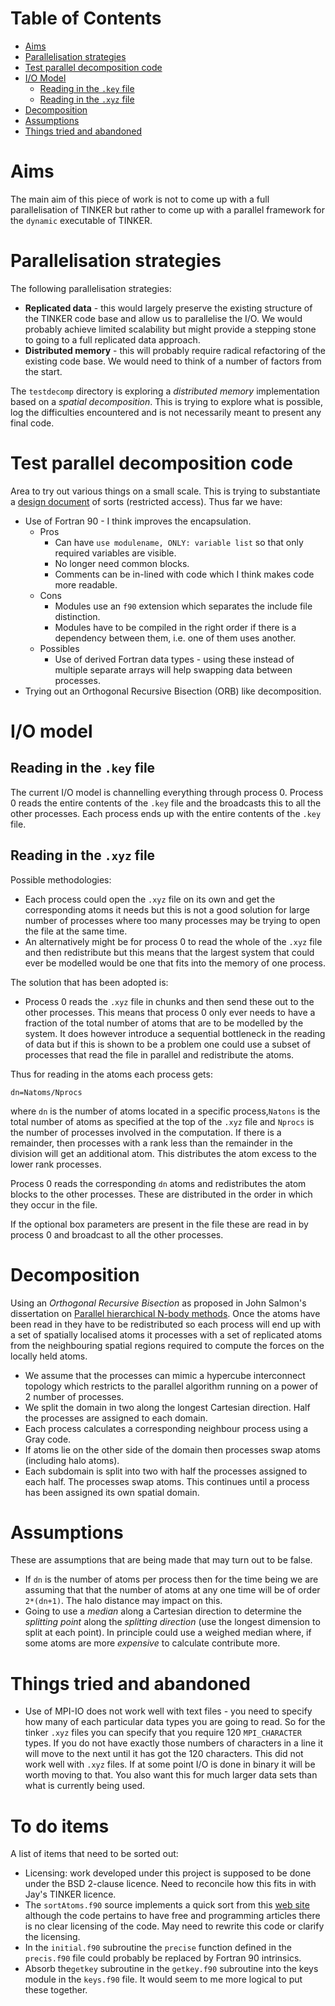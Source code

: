 # Table of Contents

* [Aims](#aims)
* [Parallelisation strategies](#strategies)
* [Test parallel decomposition code](#test-decomp-code)
* [I/O Model](#io-model)
    * [Reading in the `.key` file](#key-file)
    * [Reading in the `.xyz` file](#xyz-file)
* [Decomposition](#decomposition)
* [Assumptions](#assumptions)
* [Things tried and abandoned](#abandoned)

<a name="aims"></a>
# Aims

The main aim of this piece of work is not to come up with a full parallelisation of TINKER but rather to come up with a parallel framework for the `dynamic` executable of TINKER.

<a name="strategies"></a>
# Parallelisation strategies

The following parallelisation strategies:

* **Replicated data** - this would largely preserve the existing structure of the TINKER code base and allow us to parallelise the I/O. We would probably achieve limited scalability but might provide a stepping stone to going to a full replicated data approach.
* **Distributed memory** - this will probably require radical refactoring of the existing code base. We would need to think of a number of factors from the start.

The `testdecomp` directory is exploring a *distributed memory* implementation based on a *spatial decomposition*. This is trying to explore what is possible, log the difficulties encountered and is not necessarily meant to present any final code.

<a name="test-decomp-code"></a>
# Test parallel decomposition code

Area to try out various things on a small scale. This is trying to substantiate a [design document](https://docs.google.com/document/d/17IP3aXcQ-RITnxtoriwrHS0-yiyqTkpu-mX0MWDERKY/edit#) of sorts (restricted access). Thus far we have:

* Use of Fortran 90 - I think improves the encapsulation. 
    * Pros
        * Can have `use modulename, ONLY: variable list` so that only required variables are visible.
        * No longer need common blocks.
        * Comments can be in-lined with code which I think makes code more readable.
    * Cons
        * Modules use an `f90` extension which separates the include file distinction.
        * Modules have to be compiled in the right order if there is a dependency between them, i.e. one of them uses another.
     * Possibles
        * Use of derived Fortran data types - using these instead of multiple separate arrays will help swapping data between processes.
* Trying out an Orthogonal Recursive Bisection (ORB) like decomposition.

<a name="io-model"></a>
# I/O model

<a name="key-file"></a>
## Reading in the `.key` file
The current I/O model is channelling everything through process 0. Process 0 reads the entire contents of the `.key` file and the broadcasts this to all the other processes. Each process ends up with the entire contents of the `.key` file.

<a name="xyz-file"></a>
## Reading in the `.xyz` file

Possible methodologies:

* Each process could open the `.xyz` file on its own and get the corresponding atoms it needs but this is not a good solution for large number of processes where too many processes may be trying to open the file at the same time.
*  An alternatively might be for process 0 to read the whole of the `.xyz` file and then redistribute but this means that the largest system that could ever be modelled would be one that fits into the memory of one process. 
  
The solution that has been adopted is:

* Process 0 reads the `.xyz` file in chunks and then send these out to the other processes. This means that process 0 only ever needs to have a fraction of the total number of atoms that are to be modelled by the system. It does however introduce a sequential bottleneck in the reading of data but if this is shown to be a problem one could use a subset of processes that read the file in parallel and redistribute the atoms.

Thus for reading in the atoms each process gets:

    dn=Natoms/Nprocs

where `dn` is the number of atoms located in a specific process,`Natons` is the total number of atoms as specified at the top of the `.xyz` file and `Nprocs` is the number of processes involved in the computation. If there is a remainder, then processes with a rank less than the remainder in the division will get an additional atom. This distributes the atom excess to the lower rank processes. 

Process 0 reads the corresponding `dn` atoms and redistributes the atom blocks to the other processes. These are distributed in the order in which they occur in the file. 

If the optional box parameters are present in the file these are read in by process 0 and broadcast to all the other processes.

<a name="decomposition"></a>
# Decomposition

Using an *Orthogonal Recursive Bisection* as proposed in John Salmon's dissertation on [Parallel hierarchical N-body methods](http://thesis.library.caltech.edu/6291). Once the atoms have been read in they have to be redistributed so each process will end up with a set of spatially localised atoms it processes with a set of replicated atoms from the neighbouring spatial regions required to compute the forces on the locally held atoms.

* We assume that the processes can mimic a hypercube interconnect topology which restricts to the parallel algorithm running on a power of 2 number of processes.
* We split the domain in two along the longest Cartesian direction. Half the processes are assigned to each domain.
* Each process calculates a corresponding neighbour process using a Gray code.
* If atoms lie on the other side of the domain then processes swap atoms (including halo atoms).
* Each subdomain is split into two with half the processes assigned to each half. The processes swap atoms. This continues until a process has been assigned its own spatial domain.

<a href="assumptions"></a>
# Assumptions

These are assumptions that are being made that may turn out to be false.

* If `dn` is the number of atoms per process then for the time being we are assuming that that the number of atoms at any one time will be of order `2*(dn+1)`. The halo distance may impact on this.
* Going to use a *median* along a Cartesian direction to determine the *splitting point* along the *splitting direction* (use the longest dimension to split at each point). In principle could use a weighed median where, if some atoms are more *expensive* to calculate contribute more.

<a name="abandoned"></a>
# Things tried and abandoned

* Use of MPI-IO does not work well with text files - you need to specify how many of each particular data types you are going to read. So for the tinker `.xyz` files you can specify that you require 120 `MPI_CHARACTER` types. If you do not have exactly those numbers of characters in a line it will move to the next until it has got the 120 characters. This did not work well with `.xyz` files. If at some point I/O is done in binary it will be worth moving to that. You also want this for much larger data sets than what is currently being used.

<a name="ToDo"></a>
# To do items

A list of items that need to be sorted out:

* Licensing: work developed under this project is supposed to be done under the BSD 2-clause licence. Need to reconcile how this fits in with Jay's TINKER licence.
* The `sortAtoms.f90` source implements a quick sort from this [web site](http://balfortran.org/qsort_optimized.f90) although the code pertains to have free and programming articles there is no clear licensing of the code. May need to rewrite this code or clarify the licensing.
* In the `initial.f90` subroutine the `precise` function defined in  the `precis.f90` file could probably be replaced by Fortran 90 intrinsics. 
* Absorb the`getkey` subroutine in the `getkey.f90` subroutine into the keys module in the `keys.f90` file. It would seem to me more logical to put these together.
